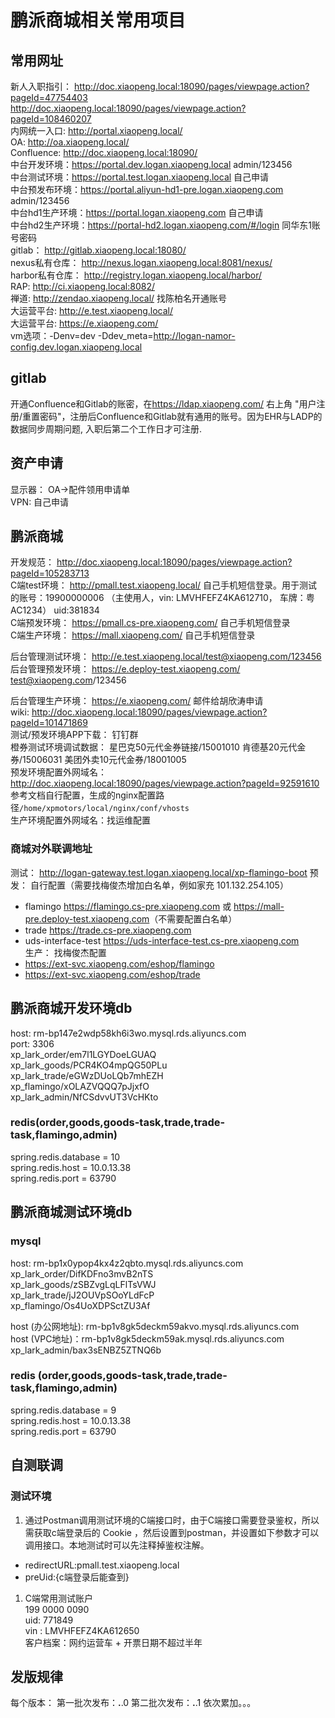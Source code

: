# 鹏派商城相关常用项目

## 常用网址  

新人入职指引： <http://doc.xiaopeng.local:18090/pages/viewpage.action?pageId=47754403>  
<http://doc.xiaopeng.local:18090/pages/viewpage.action?pageId=108460207>  
内网统一入口: <http://portal.xiaopeng.local/>  
OA: <http://oa.xiaopeng.local/>  
Confluence: <http://doc.xiaopeng.local:18090/>  
中台开发环境：<https://portal.dev.logan.xiaopeng.local> admin/123456  
中台测试环境：<https://portal.test.logan.xiaopeng.local> 自己申请  
中台预发布环境：<https://portal.aliyun-hd1-pre.logan.xiaopeng.com> admin/123456  
中台hd1生产环境：<https://portal.logan.xiaopeng.com> 自己申请  
中台hd2生产环境：<https://portal-hd2.logan.xiaopeng.com/#/login> 同华东1账号密码  
gitlab： <http://gitlab.xiaopeng.local:18080/>  
nexus私有仓库： <http://nexus.logan.xiaopeng.local:8081/nexus/>  
harbor私有仓库： <http://registry.logan.xiaopeng.local/harbor/>  
RAP: <http://ci.xiaopeng.local:8082/>  
禅道: <http://zendao.xiaopeng.local/> 找陈柏名开通账号  
大运营平台: <http://e.test.xiaopeng.local/>  
大运营平台: <https://e.xiaopeng.com/>  
vm选项：-Denv=dev -Ddev_meta=http://logan-namor-config.dev.logan.xiaopeng.local

## gitlab

开通Confluence和Gitlab的账密，在<https://ldap.xiaopeng.com/> 右上角 "用户注册/重置密码"，注册后Confluence和Gitlab就有通用的账号。因为EHR与LADP的数据同步周期问题, 入职后第二个工作日才可注册.  

## 资产申请  

显示器： OA->配件领用申请单  
VPN: 自己申请  

## 鹏派商城  

开发规范： <http://doc.xiaopeng.local:18090/pages/viewpage.action?pageId=105283713>  
C端test环境： <http://pmall.test.xiaopeng.local/>  自己手机短信登录。用于测试的账号：19900000006 （主使用人，vin: LMVHFEFZ4KA612710， 车牌：粤AC1234）   uid:381834  
C端预发环境： <https://pmall.cs-pre.xiaopeng.com/> 自己手机短信登录  
C端生产环境： <https://mall.xiaopeng.com/>  自己手机短信登录  

后台管理测试环境： <http://e.test.xiaopeng.local/test@xiaopeng.com/123456>  
后台管理预发环境： <https://e.deploy-test.xiaopeng.com/>  test@xiaopeng.com/123456

后台管理生产环境： <https://e.xiaopeng.com/> 邮件给胡欣涛申请  
wiki: <http://doc.xiaopeng.local:18090/pages/viewpage.action?pageId=101471869>  
测试/预发环境APP下载： 钉钉群  
橙券测试环境调试数据： 星巴克50元代金券链接/15001010 肯德基20元代金券/15006031 美团外卖10元代金券/18001005  
预发环境配置外网域名：<http://doc.xiaopeng.local:18090/pages/viewpage.action?pageId=92591610>  参考文档自行配置，生成的nginx配置路径`/home/xpmotors/local/nginx/conf/vhosts`  
生产环境配置外网域名：找运维配置  

### 商城对外联调地址  

测试： <http://logan-gateway.test.logan.xiaopeng.local/xp-flamingo-boot>
预发： 自行配置（需要找梅俊杰增加白名单，例如家充 101.132.254.105）  

- flamingo <https://flamingo.cs-pre.xiaopeng.com> 或 <https://mall-pre.deploy-test.xiaopeng.com>（不需要配置白名单）  
- trade <https://trade.cs-pre.xiaopeng.com>  
- uds-interface-test <https://uds-interface-test.cs-pre.xiaopeng.com>  
生产： 找梅俊杰配置  
- <https://ext-svc.xiaopeng.com/eshop/flamingo>  
- <https://ext-svc.xiaopeng.com/eshop/trade>  
  
## 鹏派商城开发环境db  

host: rm-bp147e2wdp58kh6i3wo.mysql.rds.aliyuncs.com  
port: 3306  
xp_lark_order/em7l1LGYDoeLGUAQ  
xp_lark_goods/PCR4KO4mpQG50PLu  
xp_lark_trade/eGWzDUoLQb7mhEZH  
xp_flamingo/xOLAZVQQQ7pJjxfO  
xp_lark_admin/NfCSdvvUT3VcHKto

### redis(order,goods,goods-task,trade,trade-task,flamingo,admin)  

spring.redis.database = 10  
spring.redis.host = 10.0.13.38  
spring.redis.port = 63790  

## 鹏派商城测试环境db  

### mysql  

host: rm-bp1x0ypop4kx4z2qbto.mysql.rds.aliyuncs.com  
xp_lark_order/DifKDFno3mvB2nTS  
xp_lark_goods/zSBZvgLqLFlTsVWJ  
xp_lark_trade/jJ2OUVpSOoYLdFcP  
xp_flamingo/Os4UoXDPSctZU3Af  

host (办公网地址):  rm-bp1v8gk5deckm59akvo.mysql.rds.aliyuncs.com  
host (VPC地址)：rm-bp1v8gk5deckm59ak.mysql.rds.aliyuncs.com
xp_lark_admin/bax3sENBZ5ZTNQ6b

### redis (order,goods,goods-task,trade,trade-task,flamingo,admin)  

spring.redis.database = 9  
spring.redis.host = 10.0.13.38  
spring.redis.port = 63790  

## 自测联调  

### 测试环境  

1. 通过Postman调用测试环境的C端接口时，由于C端接口需要登录鉴权，所以需获取c端登录后的 Cookie ，然后设置到postman，并设置如下参数才可以调用接口。本地测试时可以先注释掉鉴权注解。  

- redirectURL:pmall.test.xiaopeng.local  
- preUid:{c端登录后能查到}  

1. C端常用测试账户  
199 0000  0090  
uid: 771849  
vin : LMVHFEFZ4KA612650  
客户档案：网约运营车 + 开票日期不超过半年  

## 发版规律  

每个版本：
第一批次发布：**.**.0
第二批次发布：**.**.1
依次累加。。。  
